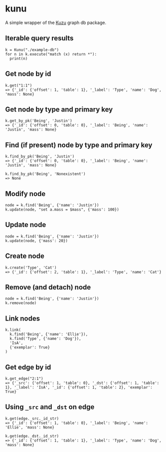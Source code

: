 # kunu

A simple wrapper of the [Kuzu](https://kuzudb.com) graph db package.

## Iterable query results
```
k = Kunu("./example-db")
for n in k.execute("match (x) return *"):
  print(n)
```

## Get node by id
```
k.get("1:1")
=> {'_id': {'offset': 1, 'table': 1}, '_label': 'Type', 'name': 'Dog', 'mass': None}
```

## Get node by type and primary key
```
k.get_by_pk('Being', 'Justin')
=> {'_id': {'offset': 0, 'table': 0}, '_label': 'Being', 'name': 'Justin', 'mass': None}
```

## Find (if present) node by type and primary key
```
k.find_by_pk('Being', 'Justin')
=> {'_id': {'offset': 0, 'table': 0}, '_label': 'Being', 'name': 'Justin', 'mass': None}
```
```
k.find_by_pk('Being', 'Nonexistent')
=> None
```

## Modify node
```
node = k.find('Being', {'name': 'Justin'})
k.update(node, "set a.mass = $mass", {'mass': 100})
```

## Update node
```
node = k.find('Being', {'name': 'Justin'})
k.update(node, {'mass': 20})
```

## Create node
```
k.create('Type', 'Cat')
=> {'_id': {'offset': 2, 'table': 1}, '_label': 'Type', 'name': 'Cat'}
```

## Remove (and detach) node
```
node = k.find('Being', {'name': 'Justin'})
k.remove(node)
```

## Link nodes
```
k.link(
  k.find('Being', {'name': 'Ellie'}),
  k.find('Type', {'name': 'Dog'}),
  'IsA',
  {'exemplar': True}
)
```

## Get edge by id
```
k.get_edge("2:1")
=> {'_src': {'offset': 1, 'table': 0}, '_dst': {'offset': 1, 'table': 1}, '_label': 'IsA', '_id': {'offset': 1, 'table': 2}, 'exemplar': True}
```

## Using `_src` and `_dst` on edge

```
k.get(edge._src._id_str)
=> {'_id': {'offset': 1, 'table': 0}, '_label': 'Being', 'name': 'Ellie', 'mass': None}

k.get(edge._dst._id_str)
=> {'_id': {'offset': 1, 'table': 1}, '_label': 'Type', 'name': 'Dog', 'mass': None}
```
